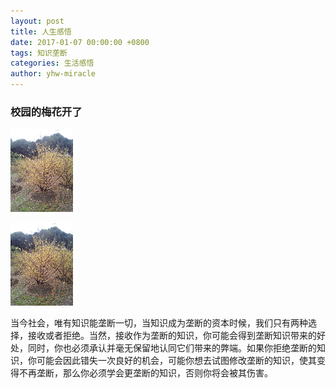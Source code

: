 ```yaml
---
layout: post
title: 人生感悟
date: 2017-01-07 00:00:00 +0800
tags: 知识垄断
categories: 生活感悟
author: yhw-miracle
---
```

### 校园的梅花开了

![梅花1](/images/2017/PE902C-Jp7zQcALguMFuq8G6.png)

![梅花2](/images/2017/OPkNbl5ueEDSV_Ris51kOdDE.png)

当今社会，唯有知识能垄断一切，当知识成为垄断的资本时候，我们只有两种选择，接收或者拒绝。当然，接收作为垄断的知识，你可能会得到垄断知识带来的好处，同时，你也必须承认并毫无保留地认同它们带来的弊端。如果你拒绝垄断的知识，你可能会因此错失一次良好的机会，可能你想去试图修改垄断的知识，使其变得不再垄断，那么你必须学会更垄断的知识，否则你将会被其伤害。
